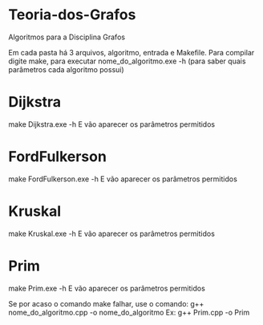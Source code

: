 # Teoria-dos-Grafos
Algoritmos para a Disciplina Grafos

Em cada pasta há 3 arquivos, algoritmo, entrada e Makefile.
Para compilar digite make, para executar nome_do_algoritmo.exe -h (para saber quais parâmetros cada algoritmo possui)

# Dijkstra

make
Dijkstra.exe -h
E vão aparecer os parâmetros permitidos

# FordFulkerson

make
FordFulkerson.exe -h
E vão aparecer os parâmetros permitidos

# Kruskal

make
Kruskal.exe -h
E vão aparecer os parâmetros permitidos

# Prim

make
Prim.exe -h
E vão aparecer os parâmetros permitidos

Se por acaso o comando make falhar, use o comando:
g++ nome_do_algoritmo.cpp -o nome_do_algoritmo
Ex: g++ Prim.cpp -o Prim
